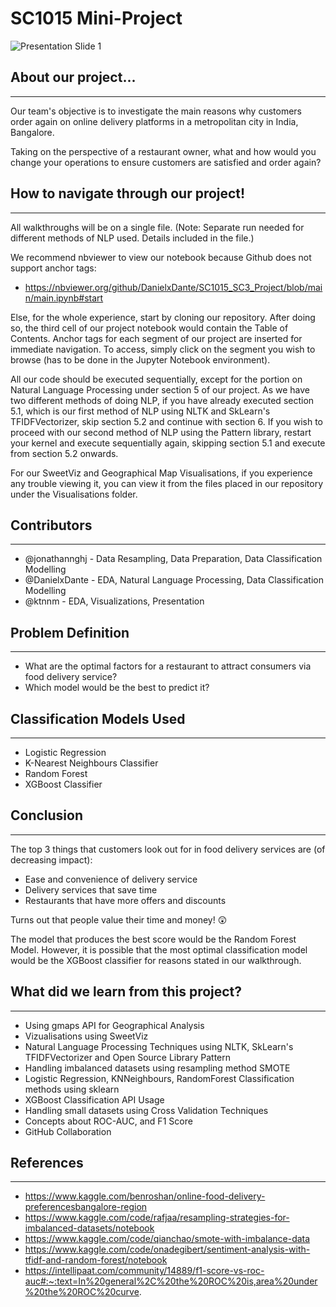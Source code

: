 # SC1015 Mini-Project

![Presentation Slide 1](https://user-images.githubusercontent.com/77908956/164874614-23a0d199-6666-44f0-941f-a1f807ba5682.png)


## About our project...
---
Our team's objective is to investigate the main reasons why customers order again on online delivery platforms in a metropolitan city in India, Bangalore.

Taking on the perspective of a restaurant owner, what and how would you change your operations to ensure customers are satisfied and order again? 

## How to navigate through our project!
---
All walkthroughs will be on a single file. (Note: Separate run needed for different methods of NLP used. Details included in the file.)

We recommend nbviewer to view our notebook because Github does not support anchor tags:
- https://nbviewer.org/github/DanielxDante/SC1015_SC3_Project/blob/main/main.ipynb#start

Else, for the whole experience, start by cloning our repository. After doing so, the third cell of our project notebook would contain the Table of Contents. Anchor tags for each segment of our project are inserted for immediate navigation. To access, simply click on the segment you wish to browse (has to be done in the Jupyter Notebook environment). 

All our code should be executed sequentially, except for the portion on Natural Language Processing under section 5 of our project. As we have two different methods of doing NLP, if you have already executed section 5.1, which is our first method of NLP using NLTK and SkLearn's TFIDFVectorizer, skip section 5.2 and continue with section 6. If you wish to proceed with our second method of NLP using the Pattern library, restart your kernel and execute sequentially again, skipping section 5.1 and execute from section 5.2 onwards.

For our SweetViz and Geographical Map Visualisations, if you experience any trouble viewing it, you can view it from the files placed in our repository under the Visualisations folder.  


## Contributors
---
- @jonathannghj - Data Resampling, Data Preparation, Data Classification Modelling
- @DanielxDante - EDA, Natural Language Processing, Data Classification Modelling
- @ktnnm - EDA, Visualizations, Presentation

## Problem Definition
---
- What are the optimal factors for a restaurant to attract consumers via food delivery service?
- Which model would be the best to predict it?

## Classification Models Used
---
- Logistic Regression
- K-Nearest Neighbours Classifier
- Random Forest
- XGBoost Classifier

## Conclusion
---
The top 3 things that customers look out for in food delivery services are (of decreasing impact):
- Ease and convenience of delivery service
- Delivery services that save time
- Restaurants that have more offers and discounts

Turns out that people value their time and money! :astonished:

The model that produces the best score would be the Random Forest Model. However, it is possible that the most optimal classification model would be the XGBoost classifier for reasons stated in our walkthrough.

## What did we learn from this project?
---
- Using gmaps API for Geographical Analysis
- Vizualisations using SweetViz
- Natural Language Processing Techniques using NLTK, SkLearn's TFIDFVectorizer and Open Source Library Pattern
- Handling imbalanced datasets using resampling method SMOTE
- Logistic Regression, KNNeighbours, RandomForest Classification methods using sklearn
- XGBoost Classification API Usage
- Handling small datasets using Cross Validation Techniques
- Concepts about ROC-AUC, and F1 Score
- GitHub Collaboration



## References
---
- https://www.kaggle.com/benroshan/online-food-delivery-preferencesbangalore-region
- https://www.kaggle.com/code/rafjaa/resampling-strategies-for-imbalanced-datasets/notebook
- https://www.kaggle.com/code/qianchao/smote-with-imbalance-data
- https://www.kaggle.com/code/onadegibert/sentiment-analysis-with-tfidf-and-random-forest/notebook
- https://intellipaat.com/community/14889/f1-score-vs-roc-auc#:~:text=In%20general%2C%20the%20ROC%20is,area%20under%20the%20ROC%20curve.
